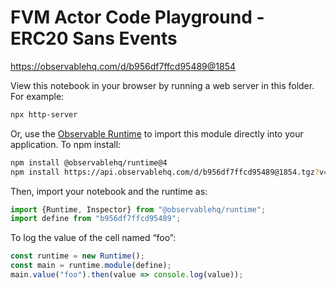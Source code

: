 # FVM Actor Code Playground - ERC20 Sans Events

https://observablehq.com/d/b956df7ffcd95489@1854

View this notebook in your browser by running a web server in this folder. For
example:

~~~sh
npx http-server
~~~

Or, use the [Observable Runtime](https://github.com/observablehq/runtime) to
import this module directly into your application. To npm install:

~~~sh
npm install @observablehq/runtime@4
npm install https://api.observablehq.com/d/b956df7ffcd95489@1854.tgz?v=3
~~~

Then, import your notebook and the runtime as:

~~~js
import {Runtime, Inspector} from "@observablehq/runtime";
import define from "b956df7ffcd95489";
~~~

To log the value of the cell named “foo”:

~~~js
const runtime = new Runtime();
const main = runtime.module(define);
main.value("foo").then(value => console.log(value));
~~~
